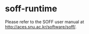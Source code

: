 soff-runtime
============

Please refer to the SOFF user manual at <http://aces.snu.ac.kr/software/soff/>.
